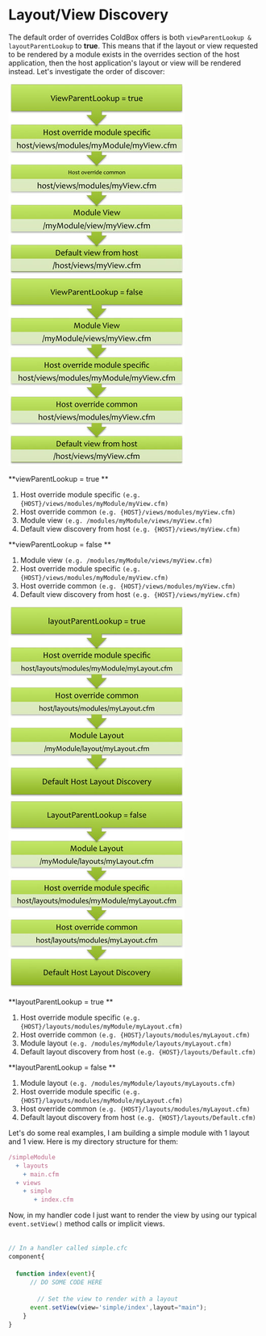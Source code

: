 # Layout/View Discovery

The default order of overrides ColdBox offers is both `viewParentLookup & layoutParentLookup` to **true**. This means that if the layout or view requested to be rendered by a module exists in the overrides section of the host application, then the host application's layout or view will be rendered instead. Let's investigate the order of discover:

![](/images/ModulesViewLookupTrue.jpg)![](/images/ModulesViewLookupFalse.jpg)

**viewParentLookup = true **

1. Host override module specific `(e.g. {HOST}/views/modules/myModule/myView.cfm)`
2. Host override common `(e.g. {HOST}/views/modules/myView.cfm)`
3. Module view `(e.g. /modules/myModule/views/myView.cfm)`
4. Default view discovery from host `(e.g. {HOST}/views/myView.cfm)`

**viewParentLookup = false **

1. Module view `(e.g. /modules/myModule/views/myView.cfm)`
2. Host override module specific `(e.g. {HOST}/views/modules/myModule/myView.cfm)`
3. Host override common `(e.g. {HOST}/views/modules/myView.cfm)`
4. Default view discovery from host `(e.g. {HOST}/views/myView.cfm)`

![](/images/ModulesLayoutLookupTrue.jpg)![](/images/ModulesLayoutLookupFalse.jpg)

**layoutParentLookup = true **

1. Host override module specific `(e.g. {HOST}/layouts/modules/myModule/myLayout.cfm)`
2. Host override common `(e.g. {HOST}/layouts/modules/myLayout.cfm)`
3. Module layout `(e.g. /modules/myModule/layouts/myLayout.cfm)`
4. Default layout discovery from host `(e.g. {HOST}/layouts/Default.cfm)`

**layoutParentLookup = false **
1. Module layout `(e.g. /modules/myModule/layouts/myLayouts.cfm)`
2. Host override module specific `(e.g. {HOST}/layouts/modules/myModule/myLayout.cfm)`
3. Host override common `(e.g. {HOST}/layouts/modules/myLayout.cfm)`
4. Default layout discovery from host `(e.g. {HOST}/layouts/Default.cfm)`

Let's do some real examples, I am building a simple module with 1 layout and 1 view. Here is my directory structure for them:

```js
/simpleModule
  + layouts
    + main.cfm
  + views
    + simple 
       + index.cfm
```

Now, in my handler code I just want to render the view by using our typical `event.setView()` method calls or implicit views.

```js

// In a handler called simple.cfc
component{

  function index(event){
      // DO SOME CODE HERE
        
        // Set the view to render with a layout
      event.setView(view='simple/index',layout="main");    
    }
}
```

